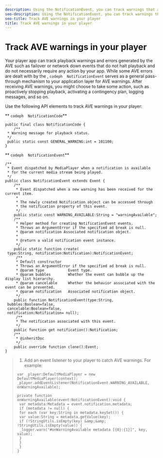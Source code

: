 ```yaml
---
description: Using the NotificationEvent, you can track warnings that are passed from the Adobe Video Engine (AVE).
seo-description: Using the NotificationEvent, you can track warnings that are passed from the Adobe Video Engine (AVE).
seo-title: Track AVE warnings in your player
title: Track AVE warnings in your player
---
```


# Track AVE warnings in your player

Your player app can track playback warnings and errors generated by the AVE such as failover or network down events that do not halt playback and do not necessarily require any action by your app. While some AVE errors are dealt with by the , `codeph  NotificationEvent` serves as a general pass-through mechanism to your application layer for AVE warnings. After receiving AVE warnings, you might choose to take some action, such as proactively stopping playback, activating a contingency plan, logging messages, and so on.

Use the following API elements to track AVE warnings in your player:

** `codeph  NotificationCode`**
```
public final class NotificationCode { 
    /** 
 * Warning message for playback status. 
 */ 
 public static const GENERAL_WARNING:int = 101100; 
}
```

** `codeph  NotificationEvent`**
```
/** 
 * Event dispatched by MediaPlayer when a notification is available 
 * for the current media stream being played. 
 */ 
public class NotificationEvent extends Event { 
    /** 
     * Event dispatched when a new warning has been received for the current item. 
     * 
     * The newly created Notification object can be accessed through 
     * the notification property of this event. 
     */ 
    public static const WARNING_AVAILABLE:String = "warningAvailable"; 
    /** 
     * Helper method for creating NotificationEvent events. 
     * Throws an ArgumentError if the specified ad break is null. 
     * @param notification Associated notification object. 
     * 
     * @return a valid notification event instance. 
     */ 
    public static function create( 
 type:String, notification:Notification):NotificationEvent; 
     /** 
     * Default constructor 
     * Throws an ArgumentError if the specified ad break is null. 
     * @param type           Event type. 
     * @param bubbles        Whether the event can bubble up the display list hierarchy. 
     * @param cancelable     Whether the behavior associated with the event can be prevented. 
     * @param notification   Associated notification object. 
     */ 
    public function NotificationEvent(type:String, 
 bubbles:Boolean=false, 
 cancelable:Boolean=false, 
 notification:Notification= null); 
     /** 
     * The notification associated with this event. 
     */ 
    public function get notification():Notification; 
    /** 
     * @inheritDoc 
     */ 
    public override function clone():Event; 
}
```

>1. Add an event listener to your player to catch AVE warnings.
>   For example:
>   ```
>   var _player:DefaultMediaPlayer = new DefaultMediaPlayer(context); 
>   _player.addEventListener(NotificationEvent.WARNING_AVAILABLE, onWarningAvailable); 
>    
>   private function onWarningAvailable(event:NotificationEvent):void { 
>    var metadata:Metadata = event.notification.metadata; 
>    if (metadata != null) { 
>    for each (var key:String in metadata.keySet()) { 
>    var value:String = metadata.getValue(key); 
>    if (!StringUtils.isEmpty(key) &amp;&amp; !StringUtils.isEmpty(value)) { 
>    _logger.warn("#onWarningAvailable metadata [{0}:{1}]", key, value); 
>    } 
>    } 
>    } 
>   } 
>   
>   ```
>   
>   
>   
